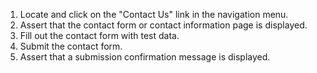 1. Locate and click on the "Contact Us" link in the navigation menu.
2. Assert that the contact form or contact information page is displayed.
3. Fill out the contact form with test data.
4. Submit the contact form.
5. Assert that a submission confirmation message is displayed.